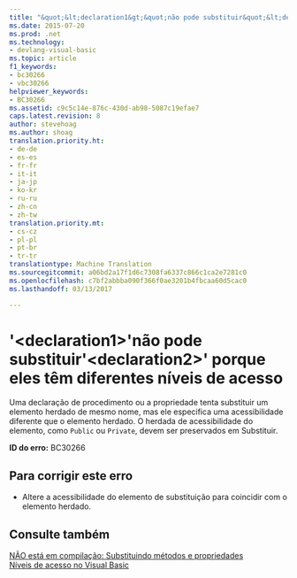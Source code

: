 ```yaml
---
title: "&quot;&lt;declaration1&gt;&quot;não pode substituir&quot;&lt;declaration2&gt;&quot; porque eles têm diferentes níveis de acesso | Documentos do Microsoft"
ms.date: 2015-07-20
ms.prod: .net
ms.technology:
- devlang-visual-basic
ms.topic: article
f1_keywords:
- bc30266
- vbc30266
helpviewer_keywords:
- BC30266
ms.assetid: c9c5c14e-876c-430d-ab98-5087c19efae7
caps.latest.revision: 8
author: stevehoag
ms.author: shoag
translation.priority.ht:
- de-de
- es-es
- fr-fr
- it-it
- ja-jp
- ko-kr
- ru-ru
- zh-cn
- zh-tw
translation.priority.mt:
- cs-cz
- pl-pl
- pt-br
- tr-tr
translationtype: Machine Translation
ms.sourcegitcommit: a06bd2a17f1d6c7308fa6337c866c1ca2e7281c0
ms.openlocfilehash: c7bf2abbba090f366f0ae3201b4fbcaa60d5cac0
ms.lasthandoff: 03/13/2017

---
```

# <a name="39ltdeclaration1gt39-cannot-override-39ltdeclaration2gt39-because-they-have-different-access-levels"></a>'&lt;declaration1&gt;'não pode substituir'&lt;declaration2&gt;' porque eles têm diferentes níveis de acesso
Uma declaração de procedimento ou a propriedade tenta substituir um elemento herdado de mesmo nome, mas ele especifica uma acessibilidade diferente que o elemento herdado. O herdada de acessibilidade do elemento, como `Public` ou `Private`, devem ser preservados em Substituir.  
  
 **ID do erro:** BC30266  
  
## <a name="to-correct-this-error"></a>Para corrigir este erro  
  
-   Altere a acessibilidade do elemento de substituição para coincidir com o elemento herdado.  
  
## <a name="see-also"></a>Consulte também  
 [NÃO está em compilação: Substituindo métodos e propriedades](http://msdn.microsoft.com/en-us/2167e8f5-1225-4b13-9ebd-02591ba90213)   
 [Níveis de acesso no Visual Basic](../../visual-basic/programming-guide/language-features/declared-elements/access-levels.md)
